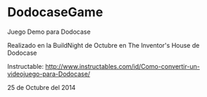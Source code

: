 DodocaseGame
============

Juego Demo para Dodocase 

Realizado en la BuildNight de Octubre en The Inventor's House de Dodocase

Instructable: http://www.instructables.com/id/Como-convertir-un-videojuego-para-Dodocase/

25 de Octubre del 2014

